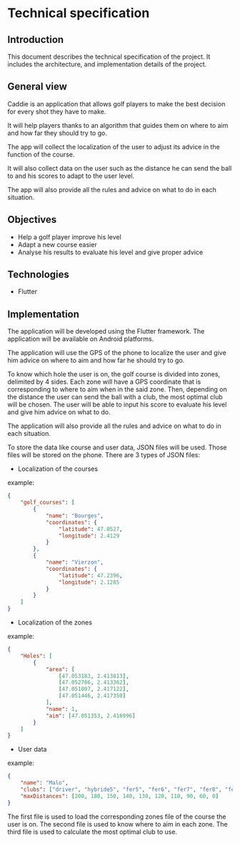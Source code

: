 # Technical specification

## Introduction

This document describes the technical specification of the project. It includes the architecture, and implementation details of the project.

## General view

Caddie is an application that allows golf players to make the best decision for every shot they have to make.

It will help players thanks to an algorithm that guides them on where to aim and how far they should try to go.

The app will collect the localization of the user to adjust its advice in the function of the course.

It will also collect data on the user such as the distance he can send the ball to and his scores to adapt to the user level.

The app will also provide all the rules and advice on what to do in each situation.

## Objectives

- Help a golf player improve his level
- Adapt a new course easier
- Analyse his results to evaluate his level and give proper advice

## Technologies

- Flutter

## Implementation

The application will be developed using the Flutter framework. The application will be available on Android platforms.

The application will use the GPS of the phone to localize the user and give him advice on where to aim and how far he should try to go.

To know which hole the user is on, the golf course is divided into zones, delimited by 4 sides. Each zone will have a GPS coordinate that is corresponding to where to aim when in the said zone. Then, depending on the distance the user can send the ball with a club, the most optimal club will be chosen. The user will be able to input his score to evaluate his level and give him advice on what to do.

The application will also provide all the rules and advice on what to do in each situation.

To store the data like course and user data, JSON files will be used. Those files will be stored on the phone.
There are 3 types of JSON files:

- Localization of the courses

example:

```json
{
    "golf_courses": [
        {
            "name": "Bourges",
            "coordinates": {
                "latitude": 47.0527,
                "longitude": 2.4129
            }
        },
        {
            "name": "Vierzon",
            "coordinates": {
                "latitude": 47.2396,
                "longitude": 2.1285
            }
        }
    ]
}
```

- Localization of the zones

example:

```json
{
    "Holes": [
        {
            "area": [
                [47.053183, 2.413813],
                [47.052786, 2.413362],
                [47.051097, 2.417122],
                [47.051446, 2.417350]
            ],
            "name": 1,
            "aim": [47.051353, 2.416996]
        }
    ]
}
```

- User data

example:

```json
{
    "name": "Malo",
    "clubs": ["driver", "hybride5", "fer5", "fer6", "fer7", "fer8", "fer9", "pw", "sw", "putter"],
    "maxDistances": [200, 180, 150, 140, 130, 120, 110, 90, 60, 0]
}
```

The first file is used to load the corresponding zones file of the course the user is on. The second file is used to know where to aim in each zone. The third file is used to calculate the most optimal club to use.
